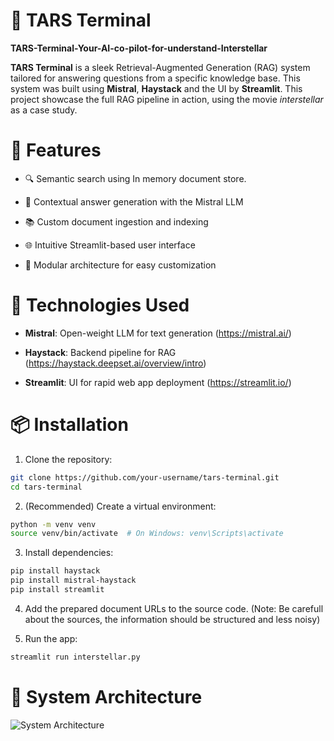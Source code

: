 # 🌌 TARS Terminal

**TARS-Terminal-Your-AI-co-pilot-for-understand-Interstellar**

**TARS Terminal** is a sleek Retrieval-Augmented Generation (RAG) system tailored for answering questions from a specific knowledge base. This system was built using **Mistral**, **Haystack** and the UI by **Streamlit**. This project showcase the full RAG pipeline in action, using the movie _interstellar_ as a case study.

# 🚀 Features

* 🔍 Semantic search using In memory document store.

* 🧠 Contextual answer generation with the Mistral LLM

* 📚 Custom document ingestion and indexing

* 🌐 Intuitive Streamlit-based user interface

* 🧩 Modular architecture for easy customization


# 🧰 Technologies Used

* **Mistral**: Open-weight LLM for text generation (https://mistral.ai/)

* **Haystack**: Backend pipeline for RAG (https://haystack.deepset.ai/overview/intro)

* **Streamlit**: UI for rapid web app deployment (https://streamlit.io/)


# 📦 Installation

1. Clone the repository:

```bash
git clone https://github.com/your-username/tars-terminal.git
cd tars-terminal
```

2. (Recommended) Create a virtual environment:

```bash
python -m venv venv
source venv/bin/activate  # On Windows: venv\Scripts\activate
```

3. Install dependencies:

```bash
pip install haystack
pip install mistral-haystack
pip install streamlit
```

4. Add the prepared document URLs to the source code. (Note: Be carefull about the sources, the information should be structured and less noisy)

5. Run the app:

```bash
streamlit run interstellar.py
```

# 🧠 System Architecture

![System Architecture](architecture.png)











